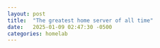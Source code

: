 ```yaml
---
layout: post
title:  "The greatest home server of all time"
date:   2025-01-09 02:47:30 -0500
categories: homelab
---
```

